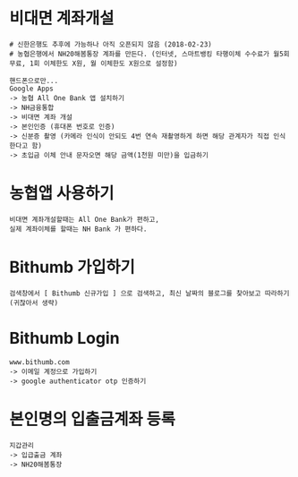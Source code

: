 # 비대면 계좌개설
```
# 신한은행도 추후에 가능하나 아직 오픈되지 않음 (2018-02-23)
# 농협은행에서 NH20해봄통장 계좌를 만든다. (인터넷, 스마트뱅킹 타행이체 수수료가 월5회 무료, 1회 이체한도 X원, 월 이체한도 X원으로 설정함)

핸드폰으로만...
Google Apps
-> 농협 All One Bank 앱 설치하기
-> NH금융통합
-> 비대면 계좌 개설
-> 본인인증 (휴대폰 번호로 인증)
-> 신분증 촬영 (카메라 인식이 안되도 4번 연속 재촬영하게 하면 해당 관계자가 직접 인식한다고 함)
-> 초입금 이체 안내 문자오면 해당 금액(1천원 미만)을 입금하기
```

# 농협앱 사용하기
```
비대면 계좌개설할때는 All One Bank가 편하고,
실제 계좌이체를 할때는 NH Bank 가 편하다.
```

# Bithumb 가입하기
```
검색창에서 [ Bithumb 신규가입 ] 으로 검색하고, 최신 날짜의 블로그를 찾아보고 따라하기 (귀찮아서 생략)
```

# Bithumb Login
```
www.bithumb.com
-> 이메일 계정으로 가입하기
-> google authenticator otp 인증하기
```

# 본인명의 입출금계좌 등록
```
지갑관리
-> 입급출금 계좌
-> NH20해봄통장
```
